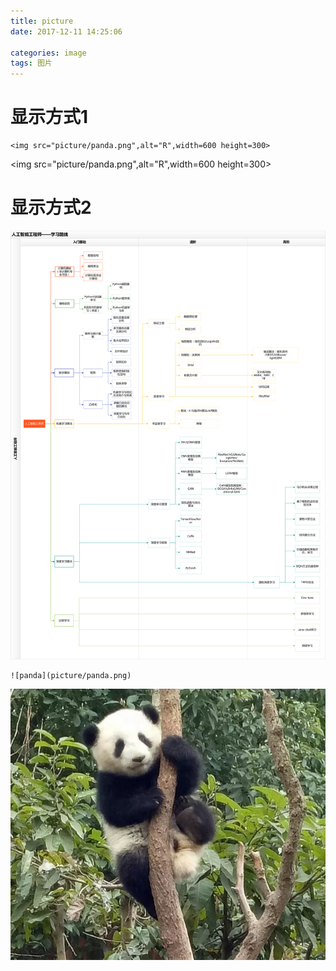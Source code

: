 ```yaml
---
title: picture
date: 2017-12-11 14:25:06

categories: image
tags: 图片
---
```

# 显示方式1
```
<img src="picture/panda.png",alt="R",width=600 height=300>  
```
<img src="picture/panda.png",alt="R",width=600 height=300>  

# 显示方式2

![ai](picture/aimind.png)
```
![panda](picture/panda.png)
```
![panda](picture/panda.png)
